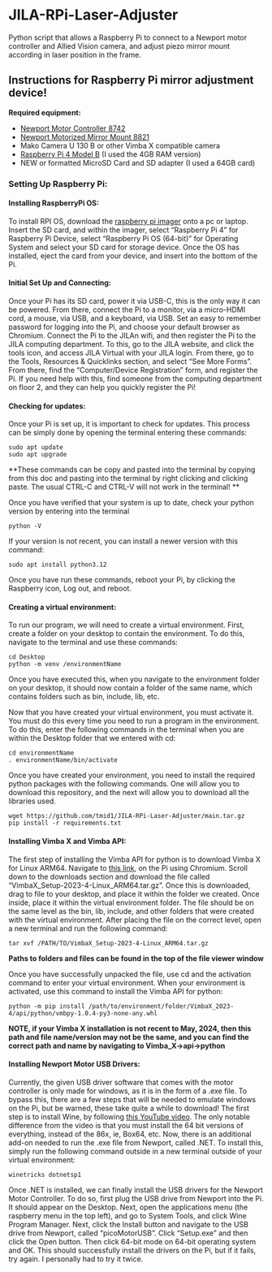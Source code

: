 # JILA-RPi-Laser-Adjuster
Python script that allows a Raspberry Pi to connect to a Newport motor controller and Allied Vision camera, and adjust piezo mirror mount according in laser position in the frame.

## Instructions for Raspberry Pi mirror adjustment device!

**Required equipment:**
- [Newport Motor Controller 8742](https://www.newport.com/p/8742)
- [Newport Motorized Mirror Mount 8821](https://www.newport.com/p/8821)
- Mako Camera U 130 B or other Vimba X compatible camera
- [Raspberry Pi 4 Model B](https://www.raspberrypi.com/products/raspberry-pi-4-model-b/) (I used the 4GB RAM version)
- NEW or formatted MicroSD Card and SD adapter (I used a 64GB card)


### Setting Up Raspberry Pi:

#### Installing RaspberryPi OS:

To install RPI OS, download the [raspberry pi imager](https://www.raspberrypi.com/software/) onto a pc or laptop. Insert the SD card, and within the imager, select “Raspberry Pi 4” for Raspberry Pi Device, select “Raspberry Pi OS (64-bit)” for Operating System and select your SD card for storage device. Once the OS has installed, eject the card from your device, and insert into the bottom of the Pi.

#### Initial Set Up and Connecting:
	
Once your Pi has its SD card, power it via USB-C, this is the only way it can be powered. From there, connect the Pi to a monitor, via a micro-HDMI cord, a mouse, via USB, and a keyboard, via USB. Set an easy to remember password for logging into the Pi, and choose your default browser as Chromium. Connect the Pi to the JILAn wifi, and then register the Pi to the JILA computing department. To this, go to the JILA website, and click the tools icon, and access JILA Virtual with your JILA login. From there, go to the Tools, Resources & Quicklinks section, and select “See More Forms”. From there, find the “Computer/Device Registration” form, and register the Pi. If you need help with this, find someone from the computing department on floor 2, and they can help you quickly register the Pi! 


#### Checking for updates:

Once your Pi is set up, it is important to check for updates. This process can be simply done by opening the terminal entering these commands:

```
sudo apt update 
sudo apt upgrade
```

**These commands can be copy and pasted into the terminal by copying from this doc and pasting into the terminal by right clicking and clicking paste. The usual CTRL-C and CTRL-V will not work in the terminal! **

Once you have verified that your system is up to date, check your python version by entering into the terminal

```
python -V
```

If your version is not recent, you can install a newer version with this command:

```
sudo apt install python3.12
```

Once you have run these commands, reboot your Pi, by clicking the Raspberry icon, Log out, and reboot.

#### Creating a virtual environment:

To run our program, we will need to create a virtual environment. First, create a folder on your desktop to contain the environment. To do this, navigate to the terminal and use these commands:

```
cd Desktop
python -m venv /environmentName
```

Once you have executed this, when you navigate to the environment folder on your desktop, it should now contain a folder of the same name, which contains folders such as bin, include, lib, etc. 

Now that you have created your virtual environment, you must activate it. You must do this every time you need to run a program in the environment. To do this, enter the following commands in the terminal when you are within the Desktop folder that we entered with cd:

```
cd environmentName
. environmentName/bin/activate
```

Once you have created your environment, you need to install the required python packages with the following commands. One will allow you to download this repository, and the next will allow you to download all the libraries used.

```
wget https://github.com/tmid1/JILA-RPi-Laser-Adjuster/main.tar.gz
pip install -r requirements.txt
```

#### Installing Vimba X and Vimba API:

The first step of installing the Vimba API for python is to download Vimba X for Linux ARM64. Navigate to [this link](https://www.alliedvision.com/en/products/software/vimba-x-sdk/), on the Pi using Chromium. Scroll down to the downloads section and download the file called “VimbaX_Setup-2023-4-Linux_ARM64.tar.gz”. Once this is downloaded, drag to file to your desktop, and place it within the folder we created. Once inside, place it within the virtual environment folder. The file should be on the same level as the bin, lib, include, and other folders that were created with the virtual environment. After placing the file on the correct level, open a new terminal and run the following command:

```
tar xvf /PATH/TO/VimbaX_Setup-2023-4-Linux_ARM64.tar.gz
````

**Paths to folders and files can be found in the top of the file viewer window**

Once you have successfully unpacked the file, use cd and the activation command to enter your virtual environment. When your environment is activated, use this command to install the Vimba API for python:

```
python -m pip install /path/to/environment/folder/VimbaX_2023-4/api/python/vmbpy-1.0.4-py3-none-any.whl
```

**NOTE, if your Vimba X installation is not recent to May, 2024, then this path and file name/version may not be the same, and you can find the correct path and name by navigating to Vimba_X->api->python**


#### Installing Newport Motor USB Drivers:

Currently, the given USB driver software that comes with the motor controller is only made for windows, as it is in the form of a .exe file. To bypass this, there are a few steps that will be needed to emulate windows on the Pi, but be warned, these take quite a while to download! The first step is to install Wine, by following [this YouTube video](https://www.youtube.com/watch?v=UCuD5myL6Fc). The only notable difference from the video is that you must install the 64 bit versions of everything, instead of the 86x, ie, Box64, etc. Now, there is an additional add-on needed to run the .exe file from Newport, called .NET. To install this, simply run the following command outside in a new terminal outside of your virtual environment:

```
winetricks dotnetsp1
```

Once .NET is installed, we can finally install the USB drivers for the Newport Motor Controller. To do so, first plug the USB drive from Newport into the Pi. It should appear on the Desktop. Next, open the applications menu (the raspberry menu in the top left), and go to System Tools, and click Wine Program Manager. Next, click the Install button and navigate to the USB drive from Newport, called “picoMotorUSB”. Click “Setup.exe” and then click the Open button. Then click 64-bit mode on 64-bit operating system and OK. This should successfully install the drivers on the Pi, but if it fails, try again. I personally had to try it twice.
